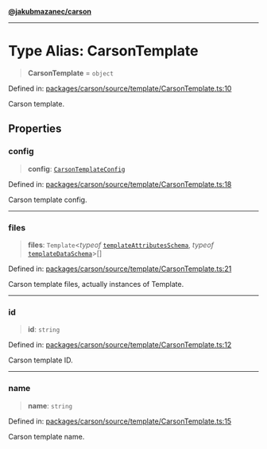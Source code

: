 [**@jakubmazanec/carson**](../README.md)

---

# Type Alias: CarsonTemplate

> **CarsonTemplate** = `object`

Defined in:
[packages/carson/source/template/CarsonTemplate.ts:10](https://github.com/jakubmazanec/tools/blob/a9ba87d349a220bbed24d161794f90a6ba6009e5/packages/carson/source/template/CarsonTemplate.ts#L10)

Carson template.

## Properties

### config

> **config**: [`CarsonTemplateConfig`](CarsonTemplateConfig.md)

Defined in:
[packages/carson/source/template/CarsonTemplate.ts:18](https://github.com/jakubmazanec/tools/blob/a9ba87d349a220bbed24d161794f90a6ba6009e5/packages/carson/source/template/CarsonTemplate.ts#L18)

Carson template config.

---

### files

> **files**: `Template`\<_typeof_
> [`templateAttributesSchema`](../variables/templateAttributesSchema.md), _typeof_
> [`templateDataSchema`](../variables/templateDataSchema.md)\>[]

Defined in:
[packages/carson/source/template/CarsonTemplate.ts:21](https://github.com/jakubmazanec/tools/blob/a9ba87d349a220bbed24d161794f90a6ba6009e5/packages/carson/source/template/CarsonTemplate.ts#L21)

Carson template files, actually instances of Template.

---

### id

> **id**: `string`

Defined in:
[packages/carson/source/template/CarsonTemplate.ts:12](https://github.com/jakubmazanec/tools/blob/a9ba87d349a220bbed24d161794f90a6ba6009e5/packages/carson/source/template/CarsonTemplate.ts#L12)

Carson template ID.

---

### name

> **name**: `string`

Defined in:
[packages/carson/source/template/CarsonTemplate.ts:15](https://github.com/jakubmazanec/tools/blob/a9ba87d349a220bbed24d161794f90a6ba6009e5/packages/carson/source/template/CarsonTemplate.ts#L15)

Carson template name.
